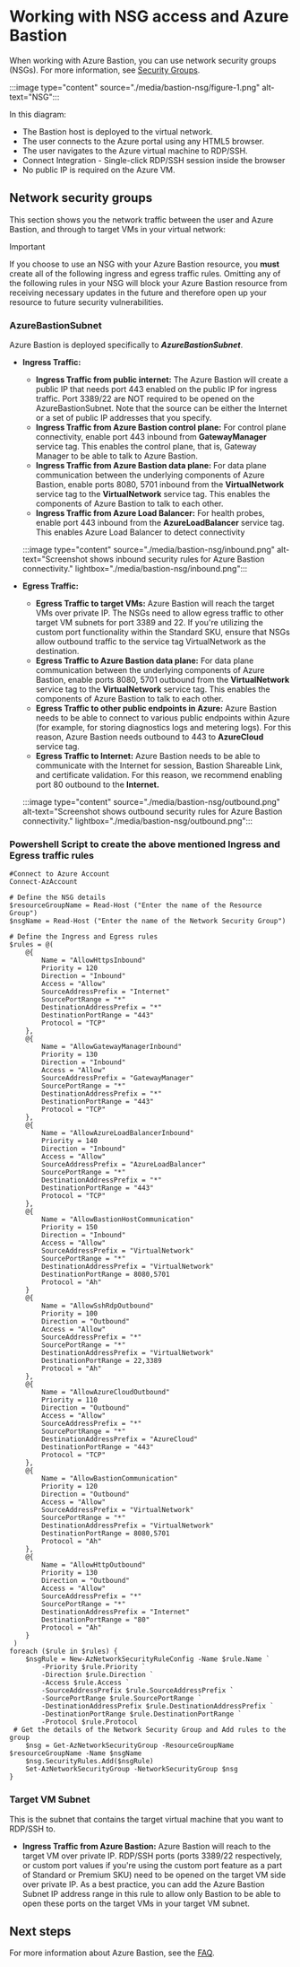 # Working with NSG access and Azure Bastion

When working with Azure Bastion, you can use network security groups (NSGs). For more information, see [Security Groups](../virtual-network/network-security-groups-overview.md).

:::image type="content" source="./media/bastion-nsg/figure-1.png" alt-text="NSG":::

In this diagram:    

* The Bastion host is deployed to the virtual network.
* The user connects to the Azure portal using any HTML5 browser.
* The user navigates to the Azure virtual machine to RDP/SSH.
* Connect Integration - Single-click RDP/SSH session inside the browser
* No public IP is required on the Azure VM.

## <a name="nsg"></a>Network security groups

This section shows you the network traffic between the user and Azure Bastion, and through to target VMs in your virtual network:

> [!IMPORTANT]
> If you choose to use an NSG with your Azure Bastion resource, you **must** create all of the following ingress and egress traffic rules. Omitting any of the following rules in your NSG will block your Azure Bastion resource from receiving necessary updates in the future and therefore open up your resource to future security vulnerabilities.
> 

### <a name="apply"></a>AzureBastionSubnet

Azure Bastion is deployed specifically to ***AzureBastionSubnet***.

* **Ingress Traffic:**

   * **Ingress Traffic from public internet:** The Azure Bastion will create a public IP that needs port 443 enabled on the public IP for ingress traffic. Port 3389/22 are NOT required to be opened on the AzureBastionSubnet. Note that the source can be either the Internet or a set of public IP addresses that you specify.
   * **Ingress Traffic from Azure Bastion control plane:** For control plane connectivity, enable port 443 inbound from **GatewayManager** service tag. This enables the control plane, that is, Gateway Manager to be able to talk to Azure Bastion.
   * **Ingress Traffic from Azure Bastion data plane:** For data plane communication between the underlying components of Azure Bastion, enable ports 8080, 5701 inbound from the **VirtualNetwork** service tag to the **VirtualNetwork** service tag. This enables the components of Azure Bastion to talk to each other.
   * **Ingress Traffic from Azure Load Balancer:** For health probes, enable port 443 inbound from the **AzureLoadBalancer** service tag. This enables Azure Load Balancer to detect connectivity


   :::image type="content" source="./media/bastion-nsg/inbound.png" alt-text="Screenshot shows inbound security rules for Azure Bastion connectivity." lightbox="./media/bastion-nsg/inbound.png":::

* **Egress Traffic:**

   * **Egress Traffic to target VMs:** Azure Bastion will reach the target VMs over private IP. The NSGs need to allow egress traffic to other target VM subnets for port 3389 and 22. If you're utilizing the custom port functionality within the Standard SKU, ensure that NSGs allow outbound traffic to the service tag VirtualNetwork as the destination.
   * **Egress Traffic to Azure Bastion data plane:** For data plane communication between the underlying components of Azure Bastion, enable ports 8080, 5701 outbound from the **VirtualNetwork** service tag to the **VirtualNetwork** service tag. This enables the components of Azure Bastion to talk to each other.
   * **Egress Traffic to other public endpoints in Azure:** Azure Bastion needs to be able to connect to various public endpoints within Azure (for example, for storing diagnostics logs and metering logs). For this reason, Azure Bastion needs outbound to 443 to **AzureCloud** service tag.
   * **Egress Traffic to Internet:** Azure Bastion needs to be able to communicate with the Internet for session, Bastion Shareable Link, and certificate validation. For this reason, we recommend enabling port 80 outbound to the **Internet.**


   :::image type="content" source="./media/bastion-nsg/outbound.png" alt-text="Screenshot shows outbound security rules for Azure Bastion connectivity." lightbox="./media/bastion-nsg/outbound.png":::

### Powershell Script to create the above mentioned Ingress and Egress traffic rules ###
```
#Connect to Azure Account
Connect-AzAccount

# Define the NSG details
$resourceGroupName = Read-Host ("Enter the name of the Resource Group")
$nsgName = Read-Host ("Enter the name of the Network Security Group")

# Define the Ingress and Egress rules
$rules = @(
    @{
        Name = "AllowHttpsInbound"
        Priority = 120
        Direction = "Inbound"
        Access = "Allow"
        SourceAddressPrefix = "Internet"
        SourcePortRange = "*"
        DestinationAddressPrefix = "*"
        DestinationPortRange = "443"
        Protocol = "TCP"
    },
    @{
        Name = "AllowGatewayManagerInbound"
        Priority = 130
        Direction = "Inbound"
        Access = "Allow"
        SourceAddressPrefix = "GatewayManager"
        SourcePortRange = "*"
        DestinationAddressPrefix = "*"
        DestinationPortRange = "443"
        Protocol = "TCP"
    },
    @{
        Name = "AllowAzureLoadBalancerInbound"
        Priority = 140
        Direction = "Inbound"
        Access = "Allow"
        SourceAddressPrefix = "AzureLoadBalancer"
        SourcePortRange = "*"
        DestinationAddressPrefix = "*"
        DestinationPortRange = "443"
        Protocol = "TCP"
    },
    @{
        Name = "AllowBastionHostCommunication"
        Priority = 150
        Direction = "Inbound"
        Access = "Allow"
        SourceAddressPrefix = "VirtualNetwork"
        SourcePortRange = "*"
        DestinationAddressPrefix = "VirtualNetwork"
        DestinationPortRange = 8080,5701
        Protocol = "Ah"
    }
    @{
        Name = "AllowSshRdpOutbound"
        Priority = 100
        Direction = "Outbound"
        Access = "Allow"
        SourceAddressPrefix = "*"
        SourcePortRange = "*"
        DestinationAddressPrefix = "VirtualNetwork"
        DestinationPortRange = 22,3389
        Protocol = "Ah"
    },
    @{
        Name = "AllowAzureCloudOutbound"
        Priority = 110
        Direction = "Outbound"
        Access = "Allow"
        SourceAddressPrefix = "*"
        SourcePortRange = "*"
        DestinationAddressPrefix = "AzureCloud"
        DestinationPortRange = "443"
        Protocol = "TCP"
    },
    @{
        Name = "AllowBastionCommunication"
        Priority = 120
        Direction = "Outbound"
        Access = "Allow"
        SourceAddressPrefix = "VirtualNetwork"
        SourcePortRange = "*"
        DestinationAddressPrefix = "VirtualNetwork"
        DestinationPortRange = 8080,5701
        Protocol = "Ah"
    },
    @{
        Name = "AllowHttpOutbound"
        Priority = 130
        Direction = "Outbound"
        Access = "Allow"
        SourceAddressPrefix = "*"
        SourcePortRange = "*"
        DestinationAddressPrefix = "Internet"
        DestinationPortRange = "80"
        Protocol = "Ah"
    }
 )
foreach ($rule in $rules) {
    $nsgRule = New-AzNetworkSecurityRuleConfig -Name $rule.Name `
        -Priority $rule.Priority `
        -Direction $rule.Direction `
        -Access $rule.Access `
        -SourceAddressPrefix $rule.SourceAddressPrefix `
        -SourcePortRange $rule.SourcePortRange `
        -DestinationAddressPrefix $rule.DestinationAddressPrefix `
        -DestinationPortRange $rule.DestinationPortRange `
        -Protocol $rule.Protocol
 # Get the details of the Network Security Group and Add rules to the group
    $nsg = Get-AzNetworkSecurityGroup -ResourceGroupName $resourceGroupName -Name $nsgName
    $nsg.SecurityRules.Add($nsgRule)
    Set-AzNetworkSecurityGroup -NetworkSecurityGroup $nsg
}

```
### Target VM Subnet
This is the subnet that contains the target virtual machine that you want to RDP/SSH to.

   * **Ingress Traffic from Azure Bastion:** Azure Bastion will reach to the target VM over private IP. RDP/SSH ports (ports 3389/22 respectively, or custom port values if you're using the custom port feature as a part of Standard or Premium SKU) need to be opened on the target VM side over private IP. As a best practice, you can add the Azure Bastion Subnet IP address range in this rule to allow only Bastion to be able to open these ports on the target VMs in your target VM subnet.


## Next steps

For more information about Azure Bastion, see the [FAQ](bastion-faq.md).
